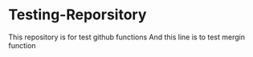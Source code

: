 # Testing-Reporsitory
This repository is for test github functions
And this line is to test mergin function
